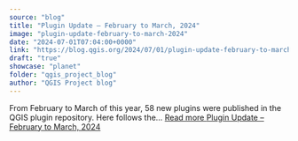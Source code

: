 ```yaml
---
source: "blog"
title: "Plugin Update – February to March, 2024"
image: "plugin-update-february-to-march-2024"
date: "2024-07-01T07:04:00+0000"
link: "https://blog.qgis.org/2024/07/01/plugin-update-february-to-march-2024/"
draft: "true"
showcase: "planet"
folder: "qgis_project_blog"
author: "QGIS Project blog"
---
```


From February to March of this year, 58 new plugins were published in the QGIS plugin repository. Here follows the&#8230; <a class="read-more" href="https://blog.qgis.org/2024/07/01/plugin-update-february-to-march-2024/">Read more <span class="screen-reader-text">Plugin Update &#8211; February to March,&#160;2024</span></a>
